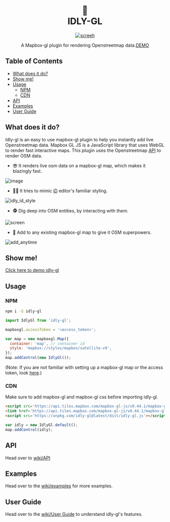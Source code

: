 <h1 align="center">
  <br>
 🍚
  <br>
  IDLY-GL
  <br>
</h1>
<p align="center">
  <a href="https://badge.fury.io/js/electron-markdownify">
    <img src="https://user-images.githubusercontent.com/6966254/39964464-e91b3f56-56a2-11e8-80c8-27b915b9f41a.gif"
         alt="screeh">
  </a>
</p>
<div align="center">
A Mapbox-gl plugin for rendering Openstreetmap data.<a href="https://kepta.github.io/idly/idly-gl/">DEMO</a>
</div>

<h2>Table of Contents</h2>

<!-- toc -->

* [What does it do?](#what-does-it-do)
* [Show me!](#show-me)
* [Usage](#usage)
  * [NPM](#npm)
  * [CDN](#cdn)
* [API](#api)
* [Examples](#examples)
* [User Guide](#user-guide)

<!-- tocstop -->

## What does it do?

Idly-gl is an easy to use mapbox-gl plugin to help you instantly add live Openstreetmap data. Mapbox GL JS is a JavaScript library that uses WebGL to render fast interactive maps. This plugin uses the Openstreetmap [API](https://wiki.openstreetmap.org/wiki/API_v0.6#Retrieving_map_data_by_bounding_box:_GET_.2Fapi.2F0.6.2Fmap) to render OSM data.

* 😎 It renders live osm data on a mapbox-gl map, which makes it blazingly fast.

![image](https://user-images.githubusercontent.com/6966254/39957287-340973d8-560e-11e8-92ee-73f4fdb85cd2.png)

* 👯‍♀️ It tries to mimic [iD](https://github.com/openstreetmap/iD) editor's familiar styling.

![idly_id_style](https://user-images.githubusercontent.com/6966254/39957431-baeb8c86-5610-11e8-9b7f-a0aca9c884e2.gif)

* 🕵 Dig deep into OSM entities, by interacting with them.

![screen](https://user-images.githubusercontent.com/6966254/38627360-d0e20dc8-3d7c-11e8-9398-31c2ca8c8d64.gif)

* 💪 Add to any existing mapbox-gl map to give it OSM superpowers.

![add_anytime](https://user-images.githubusercontent.com/6966254/39964382-137eb1ee-56a1-11e8-8883-c1ece2606764.gif)

## Show me!

[Click here to demo idly-gl](https://kepta.github.io/idly/idly-gl/)

## Usage

### NPM

```bash
npm i -S idly-gl
```

```javascript
import IdlyGl from 'idly-gl';

mapboxgl.accessToken = '<access_token>';

var map = new mapboxgl.Map({
  container: 'map', // container id
  style: 'mapbox://styles/mapbox/satellite-v9',
});
map.addControl(new IdlyGl());
```

(Note: If you are not familiar with setting up a mapbox-gl map or the access token, look [here](https://www.mapbox.com/mapbox-gl-js/example/simple-map/).)

### CDN

Make sure to add mapbox-gl and mapbox-gl css before importing idly-gl.

```HTML
<script src='https://api.tiles.mapbox.com/mapbox-gl-js/v0.44.1/mapbox-gl.js'></script>
<link href='https://api.tiles.mapbox.com/mapbox-gl-js/v0.44.1/mapbox-gl.css' rel='stylesheet' />
<script src='https://unpkg.com/idly-gl@latest/dist/idly-gl.js'></script>
```

```javascript
var idly = new IdlyGl.default();
map.addControl(idly);
```

## API

Head over to [wiki/API](https://github.com/kepta/idly/wiki/API)

## Examples

Head over to the [wiki/examples](https://github.com/kepta/idly/wiki/examples) for more examples.

## User Guide

Head over to the [wiki/User Guide](https://github.com/kepta/idly/wiki/User_Guide) to understand idly-gl's features.
